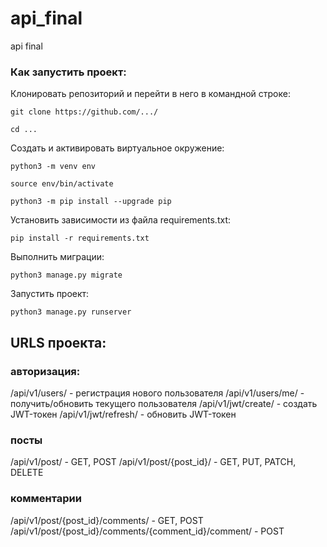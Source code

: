 # api_final
api final

### Как запустить проект:

Клонировать репозиторий и перейти в него в командной строке:

```
git clone https://github.com/.../
```

```
cd ...
```

Cоздать и активировать виртуальное окружение:

```
python3 -m venv env
```

```
source env/bin/activate
```

```
python3 -m pip install --upgrade pip
```

Установить зависимости из файла requirements.txt:

```
pip install -r requirements.txt
```

Выполнить миграции:

```
python3 manage.py migrate
```

Запустить проект:

```
python3 manage.py runserver
```

## URLS проекта:
### авторизация:
/api/v1/users/ - регистрация нового пользователя
/api/v1/users/me/ - получить/обновить текущего пользователя
/api/v1/jwt/create/ - создать JWT-токен
/api/v1/jwt/refresh/ - обновить JWT-токен

### посты
/api/v1/post/ - GET, POST
/api/v1/post/{post_id}/ - GET, PUT, PATCH, DELETE

### комментарии
/api/v1/post/{post_id}/comments/ - GET, POST 
/api/v1/post/{post_id}/comments/{comment_id}/comment/ - POST


